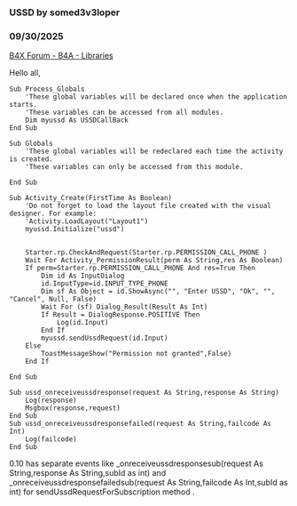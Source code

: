 ### USSD by somed3v3loper
### 09/30/2025
[B4X Forum - B4A - Libraries](https://www.b4x.com/android/forum/threads/110039/)

Hello all,  
  

```B4X
Sub Process_Globals  
    'These global variables will be declared once when the application starts.  
    'These variables can be accessed from all modules.  
    Dim myussd As USSDCallBack  
End Sub  
  
Sub Globals  
    'These global variables will be redeclared each time the activity is created.  
    'These variables can only be accessed from this module.  
    
End Sub  
  
Sub Activity_Create(FirstTime As Boolean)  
    'Do not forget to load the layout file created with the visual designer. For example:  
    'Activity.LoadLayout("Layout1")  
    myussd.Initialize("ussd")  
    
  
    Starter.rp.CheckAndRequest(Starter.rp.PERMISSION_CALL_PHONE )  
    Wait For Activity_PermissionResult(perm As String,res As Boolean)  
    If perm=Starter.rp.PERMISSION_CALL_PHONE And res=True Then  
        Dim id As InputDialog  
        id.InputType=id.INPUT_TYPE_PHONE  
        Dim sf As Object = id.ShowAsync("", "Enter USSD", "Ok", "", "Cancel", Null, False)  
        Wait For (sf) Dialog_Result(Result As Int)  
        If Result = DialogResponse.POSITIVE Then  
            Log(id.Input)  
        End If  
        myussd.sendUssdRequest(id.Input)  
    Else  
        ToastMessageShow("Permission not granted",False)  
    End If  
    
End Sub  
  
Sub ussd_onreceiveussdresponse(request As String,response As String)  
    Log(response)  
    Msgbox(response,request)  
End Sub  
Sub ussd_onreceiveussdresponsefailed(request As String,failcode As Int)  
    Log(failcode)  
End Sub
```

  
0.10 has separate events like \_onreceiveussdresponsesub(request As String,response As String,subId as int) and \_onreceiveussdresponsefailedsub(request As String,failcode As Int,subId as int) for sendUssdRequestForSubscription method .